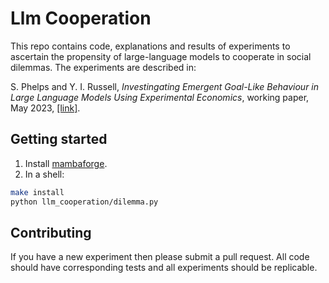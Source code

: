 # Llm Cooperation

This repo contains code, explanations and results of experiments to ascertain the propensity of large-language models
to cooperate in social dilemmas.  The experiments are described in:

S. Phelps and Y. I. Russell, *Investingating Emergent Goal-Like Behaviour in Large Language Models Using Experimental
Economics*, working paper, May 2023, [[link]](https://sphelps.net/papers/llm-cooperation/).

## Getting started

1. Install [mambaforge](https://github.com/conda-forge/miniforge#mambaforge).
2. In a shell:
~~~bash
make install
python llm_cooperation/dilemma.py
~~~

## Contributing

If you have a new experiment then please submit a pull request.
All code should have corresponding tests and all experiments
should be replicable.

